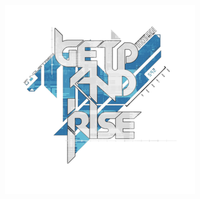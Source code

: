 <p align="center">
  <img align="center" src="./.github/images/CYBERPUNK3_3.png" width="700px"/>
</p>

<!--![Github Stats](https://github-readme-stats.vercel.app/api?username=0x20f&count_private=true&show_icons=true&hide_title=true&hide_border=true&include_all_commits=true)-->

